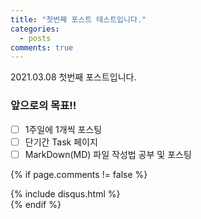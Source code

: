 ```yaml
---
title: "첫번째 포스트 테스트입니다."
categories:
  - posts
comments: true
---
```


2021.03.08 첫번째 포스트입니다.

### 앞으로의 목표!!

- [ ] 1주일에 1개씩 포스팅
- [ ] 단기간 Task 페이지
- [ ] MarkDown(MD) 파일 작성법 공부 및 포스팅

<!-- 주석
  - [ ] Push my commits to GitHub
  - [x] Open a pull request
-->

{% if page.comments != false %}

<div id= "post-disqus" class="container">
  {% include disqus.html %}
</div>
{% endif %}
